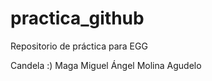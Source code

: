 # practica_github
Repositorio de práctica para EGG

Candela :)
Maga
Miguel Ángel Molina Agudelo












